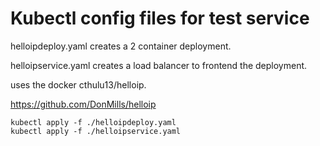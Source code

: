# Kubectl config files for test service
helloipdeploy.yaml creates a 2 container deployment.

helloipservice.yaml creates a load balancer to frontend the deployment.

uses the docker cthulu13/helloip.

https://github.com/DonMills/helloip
```
kubectl apply -f ./helloipdeploy.yaml
kubectl apply -f ./helloipservice.yaml
```
